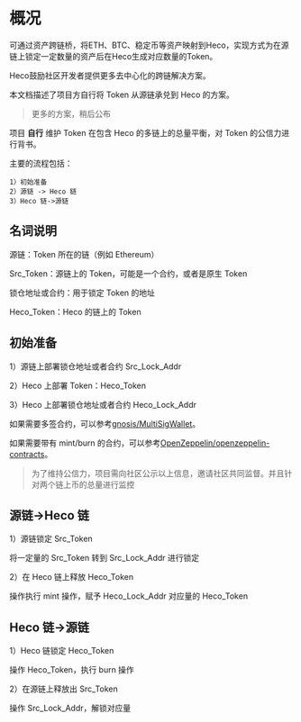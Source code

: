 # 概况

可通过资产跨链桥，将ETH、BTC、稳定币等资产映射到Heco，实现方式为在源链上锁定一定数量的资产后在Heco生成对应数量的Token。

Heco鼓励社区开发者提供更多去中心化的跨链解决方案。

本文档描述了项目方自行将 Token 从源链承兑到 Heco 的方案。

> 更多的方案，稍后公布

项目 **自行** 维护 Token 在包含 Heco 的多链上的总量平衡，对 Token 的公信力进行背书。

主要的流程包括：

```
1）初始准备
2）源链 -> Heco 链
3）Heco 链->源链
```

## 名词说明

源链：Token 所在的链（例如 Ethereum）

Src_Token：源链上的 Token，可能是一个合约，或者是原生 Token

锁仓地址或合约：用于锁定 Token 的地址

Heco_Token：Heco 的链上的 Token

## 初始准备

1）源链上部署锁仓地址或者合约 Src_Lock_Addr

2）Heco 上部署 Token：Heco_Token

3）Heco 上部署锁仓地址或者合约 Heco_Lock_Addr

如果需要多签合约，可以参考[gnosis/MultiSigWallet](https://github.com/gnosis/MultiSigWallet)。

如果需要带有 mint/burn 的合约，可以参考[OpenZeppelin/openzeppelin-contracts](https://github.com/OpenZeppelin/openzeppelin-contracts/tree/master/contracts/token/ERC20)。

> 为了维持公信力，项目需向社区公示以上信息，邀请社区共同监督。并且针对两个链上币的总量进行监控

## 源链->Heco 链

1）源链锁定 Src_Token

将一定量的 Src_Token 转到 Src_Lock_Addr 进行锁定

2）在 Heco 链上释放 Heco_Token

操作执行 mint 操作，赋予 Heco_Lock_Addr 对应量的 Heco_Token

## Heco 链->源链

1）Heco 链锁定 Heco_Token

操作 Heco_Token，执行 burn 操作

2）在源链上释放出 Src_Token

操作 Src_Lock_Addr，解锁对应量
